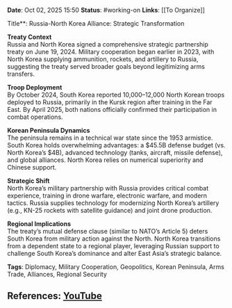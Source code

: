 **Date**: Oct 02, 2025 15:50
**Status**: #working-on
**Links**: [[To Organize]] 

Title**: Russia-North Korea Alliance: Strategic Transformation  

**Treaty Context**  
Russia and North Korea signed a comprehensive strategic partnership treaty on June 19, 2024. Military cooperation began earlier in 2023, with North Korea supplying ammunition, rockets, and artillery to Russia, suggesting the treaty served broader goals beyond legitimizing arms transfers.  

**Troop Deployment**  
By October 2024, South Korea reported 10,000–12,000 North Korean troops deployed to Russia, primarily in the Kursk region after training in the Far East. By April 2025, both nations officially confirmed their participation in combat operations.  

**Korean Peninsula Dynamics**  
The peninsula remains in a technical war state since the 1953 armistice. South Korea holds overwhelming advantages: a $45.5B defense budget (vs. North Korea’s $4B), advanced technology (tanks, aircraft, missile defense), and global alliances. North Korea relies on numerical superiority and Chinese support.  

**Strategic Shift**  
North Korea’s military partnership with Russia provides critical combat experience, training in drone warfare, electronic warfare, and modern tactics. Russia supplies technology for modernizing North Korea’s artillery (e.g., KN-25 rockets with satellite guidance) and joint drone production.  

**Regional Implications**  
The treaty’s mutual defense clause (similar to NATO’s Article 5) deters South Korea from military action against the North. North Korea transitions from a dependent state to a regional player, leveraging Russian support to challenge South Korea’s dominance and alter East Asia’s strategic balance.  

**Tags**: Diplomacy, Military Cooperation, Geopolitics, Korean Peninsula, Arms Trade, Alliances, Regional Security

## References: [YouTube](https://www.youtube.com/watch?v=MEd9AZhiypY)
